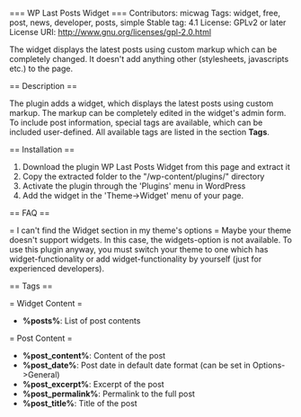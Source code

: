 === WP Last Posts Widget ===
Contributors: micwag
Tags: widget, free, post, news, developer, posts, simple
Stable tag: 4.1
License: GPLv2 or later
License URI: http://www.gnu.org/licenses/gpl-2.0.html

The widget displays the latest posts using custom markup which can be completely changed. It doesn't add anything
other (stylesheets, javascripts etc.) to the page.

== Description ==

The plugin adds a widget, which displays the latest posts using custom markup. The markup can be completely edited in
the widget's admin form.
To include post information, special tags are available, which can be included user-defined. All available tags are
listed in the section **Tags**.

== Installation ==
1. Download the plugin WP Last Posts Widget from this page and extract it
2. Copy the extracted folder to the "/wp-content/plugins/" directory
3. Activate the plugin through the 'Plugins' menu in WordPress
4. Add the widget in the 'Theme->Widget' menu of your page.

== FAQ ==

= I can't find the Widget section in my theme's options =
Maybe your theme doesn't support widgets. In this case, the widgets-option is not available. To use this plugin
anyway, you must switch your theme to one which has widget-functionality or add widget-functionality by yourself
(just for experienced developers).


== Tags ==

= Widget Content =

* **%posts%**: List of post contents

= Post Content =

* **%post_content%**: Content of the post
* **%post_date%**: Post date in default date format (can be set in Options->General)
* **%post_excerpt%**: Excerpt of the post
* **%post_permalink%**: Permalink to the full post
* **%post_title%**: Title of the post